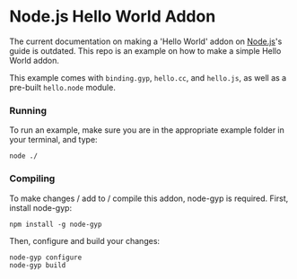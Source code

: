 Node.js Hello World Addon
=========================

The current documentation on making a 'Hello World' addon on [Node.js](https://nodejs.org/api/addons.html#addons_hello_world)'s guide is outdated. This repo is an example on how to make a simple Hello World addon.

This example comes with `binding.gyp`, `hello.cc`, and `hello.js`, as well as a pre-built `hello.node` module.

### Running

To run an example, make sure you are in the appropriate example folder in your terminal, and type:

```
node ./
```

### Compiling

To make changes / add to / compile this addon, node-gyp is required.
First, install node-gyp:

```
npm install -g node-gyp
```

Then, configure and build your changes:

```
node-gyp configure
node-gyp build
```

